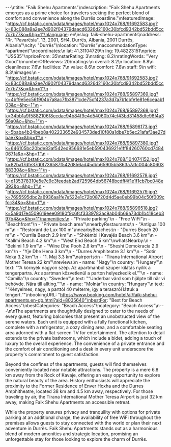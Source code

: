 ---\ntitle: "Faik Shehu Apartments"\ndescription: "Faik Shehu Apartments emerges as a prime choice for travelers seeking the perfect blend of comfort and convenience along the Durrës coastline."\nfeaturedImage: "https://cf.bstatic.com/xdata/images/hotel/max1024x768/91692583.jpg?k=83c088a9a2ee7d902f04379daacd6326d2160c30bfcd9342bd52bdd5cc7c7b77&o=&hp=1"\nlanguage: en\nslug: faik-shehu-apartments\naddress: "Rr. \"Pavarësia\", 13, 2001, SH4, Durrës, Albania, 2001 Durrës, Albania"\ncity: "Durrës"\nlocation: "Durrës"\naccommodationType: "apartment"\ncoordinates:\n  lat: 41.31104729\n  lng: 19.48223151\nprice: "US$35"\npriceFrom: 35\nstarRating: 3\nrating: 8.2\nratingWords: "Very Good"\nnumberOfReviews: 20\nratings:\n  overall: 8.2\n  location: 8.8\n  cleanliness: 7.6\n  facilities: 7\n  value: 8.6\n  comfort: 7.8\n  staff: 9\n  wifi: 8.3\nimages:\n  - "https://cf.bstatic.com/xdata/images/hotel/max1024x768/91692583.jpg?k=83c088a9a2ee7d902f04379daacd6326d2160c30bfcd9342bd52bdd5cc7c7b77&o=&hp=1"\n  - "https://cf.bstatic.com/xdata/images/hotel/max1024x768/95897369.jpg?k=4bf9e5ec56f904b7a8ac7fb3871cde75cf4237a3d7a7b1cbfe1e81e6ceaab103&o=&hp=1"\n  - "https://cf.bstatic.com/xdata/images/hotel/max1024x768/95897368.jpg?k=34bb1a9f5882106f8ecdac94b84f9c4d54060b74cf43bd31458dfe98f4a356a0&o=&hp=1"\n  - "https://cf.bstatic.com/xdata/images/hotel/max1024x768/95896173.jpg?k=5baba4b34beb8a402233652e934573ded10f80a1dbe7b5ec21afaf3ae27dbae7&o=&hp=1"\n  - "https://cf.bstatic.com/xdata/images/hotel/max1024x768/95897380.jpg?k=646105bc20bde83af542ed956681e5eb590436921e1ff84260760cd74840671a&o=&hp=1"\n  - "https://cf.bstatic.com/xdata/images/hotel/max1024x768/104074152.jpg?k=82ba17dfe37d0f736587f542d856ad45dbb65905b5863a7a1c004c8060388330&o=&hp=1"\n  - "https://cf.bstatic.com/xdata/images/hotel/max1024x768/91692578.jpg?k=d135378310e5e7c9c3feedab2ad725964db56748bcdff4f1e1f1cb7bc048e393&o=&hp=1"\n  - "https://cf.bstatic.com/xdata/images/hotel/max1024x768/91692579.jpg?k=7695595dbc2a6936aa1fe7e522e1c72b08720d4d5ae0eb99b04c50f009cfcc34&o=&hp=1"\n  - "https://cf.bstatic.com/xdata/images/hotel/max1024x768/95896518.jpg?k=5a9d17e4509619eee09180f9c6fcf3339783ac9ab04b69a73db1b418ceb397b4&o=&hp=1"\namenities:\n  - "Private parking"\n  - "Free WiFi"\n  - "Beachfront"\n  - "Private beach area"\nnearbyRestaurants:\n  - "Antigua 100 m"\n  - "Restorant de Lux 100 m"\nnearbyBeaches:\n  - "Durres Beach 20 m"\n  - "Currila Beach 2.9 km"\n  - "Shkëmbi i Kavajës Beach 3.6 km"\n  - "Kallmi Beach 4.2 km"\n  - "West End Beach 5 km"\nwhatsNearby:\n  - "Bekimi 1.9 km"\n  - "Wine Dhe Pooh 2.8 km"\n  - "Sheshi Demokracia 2.9 km"\n  - "Yje Dhe Hena 3 km"\n  - "Durres Amphiteatre 3.1 km"\n  - "Sotir Noka 3.2 km"\n  - "1. Maj 3.3 km"\nairports:\n  - "Tirana International Airport Mother Teresa 22 km"\nreviews:\n  - name: "Nagy"\n    country: "Hungary"\n    text: "“A környék nagyon szép. Az apartmanból szuper kilátás nyílik a tengerpartra. Az apartman közvetlenül a parton helyezkedik el.”"\n  - name: "Camilla"\n    country: "Sweden"\n    text: "“Underbar värd som hjälpte till när vi behövde. Nära till allting.”"\n  - name: "Molnár"\n    country: "Hungary"\n    text: "“Kényelmes, nagy, a parttól 40 méterre, így a teraszról láttuk a tengert.”"\nbookingURL: "https://www.booking.com/hotel/al/faik-shehu-apartments.en-gb.html?aid=8035640"\nbestFor: "Best for Beach Access"\nbestCategories: "Beach Access"\ncategory: "Beach Access"\n---\n\nThe apartments are thoughtfully designed to cater to the needs of every guest, featuring balconies that present an unobstructed view of the serene waters. Each unit is equipped with a fully functional kitchen, complete with a refrigerator, a cozy dining area, and a comfortable seating area adorned with a flat-screen TV for entertainment. The attention to detail extends to the private bathrooms, which include a bidet, adding a touch of luxury to the overall experience. The convenience of a private entrance and the comfort of air conditioning and a desk in every unit underscore the property's commitment to guest satisfaction.

Beyond the confines of the apartments, guests will find themselves conveniently located near notable attractions. The property is a mere 6.8 km away from the Rock of Kavaje, offering an easy opportunity to explore the natural beauty of the area. History enthusiasts will appreciate the proximity to the Former Residence of Enver Hoxha and the Durres Amphitheatre, located 38 km and 4.5 km away, respectively. For those traveling by air, the Tirana International Mother Teresa Airport is just 32 km away, making Faik Shehu Apartments an accessible retreat.

While the property ensures privacy and tranquility with options for private parking at an additional charge, the availability of free WiFi throughout the premises allows guests to stay connected with the world or plan their next adventure in Durrës. Faik Shehu Apartments stands out as a harmonious blend of modern amenities and strategic location, promising an unforgettable stay for those looking to explore the charm of Durrës.